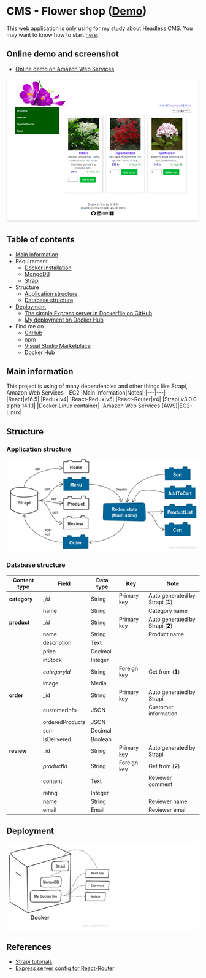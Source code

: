 # CMS - Flower shop ([Demo](http://18.221.231.1:8000/))
This web application is only using for my study about Headless CMS. You may want to know how to start [here](./HOWTO.md).

## Online demo and screenshot
* [Online demo on Amazon Web Services](http://18.221.231.1:8000/)

![Screenshot](./docs/screenshot.png)

## Table of contents
* [Main information](#main-information)
* Requirement
    * [Docker installation](https://www.docker.com/get-started)
    * [MongoDB](https://hub.docker.com/_/mongo/)
    * [Strapi](https://hub.docker.com/r/strapi/strapi/)
* Structure
    * [Application structure](#application-structure)
    * [Database structure](#database-structure)
* [Deployment](#deployment)
    * [The simple Express server in Dockerfile on GitHub](https://github.com/nguyenkhois/expressjs-docker-simple-server)
    * [My deployment on Docker Hub](https://hub.docker.com/r/khois/expresssrv/)
* Find me on
    * [GitHub](https://github.com/nguyenkhois)
    * [npm](https://www.npmjs.com/~nguyenkhois)
    * [Visual Studio Marketplace](https://marketplace.visualstudio.com/items?itemName=KhoiLe.extra-react-snippets)
    * [Docker Hub](https://hub.docker.com/u/khois/)

## Main information
This project is using of many dependencies and other things like Strapi, Amazon Web Services - EC2
|Main information|Notes|
|---|---|
|React|v16.5|
|Redux|v4|
|React-Redux|v5|
|React-Router|v4|
|Strapi|v3.0.0 alpha 14.1.1|
|Docker|Linux container|
|Amazon Web Services (AWS)|EC2-Linux|

## Structure
### Application structure

![Appplication structure](./docs/app.png)

### Database structure

| Content type | Field | Data type | Key | Note |
|---|---|---|---|--|
|**category**|__id_| String|Primary key | Auto generated by Strapi (**1**)|
||name|String| |Category name|
|**product**|__id_|String| Primary key |Auto generated by Strapi (**2**)|
||name|String| |Product name|
||description|Text| ||
||price|Decimal| ||
||inStock|Integer| ||
||_categoryId_|String|Foreign key |Get from (**1**)|
||image|Media|| |
|**order**|_id|String|Primary key |Auto generated by Strapi|
||customerInfo|JSON| |Customer information|
||orderedProducts|JSON| ||
||sum|Decimal| ||
||isDelivered|Boolean| ||
|**review**|_id|String|Primary key |Auto generated by Strapi|
||_productId_|String|Foreign key |Get from (**2**)|
||content|Text| |Reviewer comment|
||rating|Integer| ||
||name|String| |Reviewer name|
||email|Email| |Reviewer email|

## Deployment
![Deployment](./docs/dockerfile.png)

## References
* [Strapi tutorials](https://strapi.io/documentation/tutorials/)
* [Express server config for React-Router](https://github.com/reactjs/react-router-tutorial/blob/master/lessons/11-productionish-server/README.md)